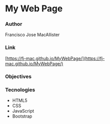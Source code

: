 # My Web Page 

### Author
Francisco Jose MacAllister
### Link 
[https://fj-mac.github.io/MyWebPage/](https://fj-mac.github.io/MyWebPage/)

### Objectives

### Tecnologies 
* HTML5
* CSS
* JavaScript
* Bootstrap
